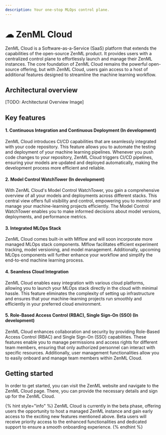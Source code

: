 ```yaml
---
description: Your one-stop MLOps control plane.
---
```


# ☁ ZenML Cloud





ZenML Cloud is a Software-as-a-Service (SaaS) platform that extends the capabilities of the open-source ZenML product. It provides users with a centralized control plane to effortlessly launch and manage their ZenML instances. The core foundation of ZenML Cloud remains the powerful open-source offering, but with ZenML Cloud, users gain access to a host of additional features designed to streamline the machine learning workflow.

## Architectural overview

\[TODO: Architectural Overview Image]





## Key features

#### 1. Continuous Integration and Continuous Deployment (In development)

ZenML Cloud introduces CI/CD capabilities that are seamlessly integrated with your code repository. This feature allows you to automate the testing and deployment of your machine learning pipelines. Whenever you push code changes to your repository, ZenML Cloud triggers CI/CD pipelines, ensuring your models are updated and deployed automatically, making the development process more efficient and reliable.

#### 2. Model Control WatchTower (In development)

With ZenML Cloud's Model Control WatchTower, you gain a comprehensive overview of all your models and deployments across different stacks. This central view offers full visibility and control, empowering you to monitor and manage your machine-learning projects efficiently. The Model Control WatchTower enables you to make informed decisions about model versions, deployments, and performance metrics.

#### 3. Integrated MLOps Stack&#x20;

ZenML Cloud comes built-in with Mlflow and will soon incorporate more managed MLOps stack components. Mlflow facilitates efficient experiment tracking, model versioning, and model management. Additionally, upcoming MLOps components will further enhance your workflow and simplify the end-to-end machine learning process.

#### 4. Seamless Cloud Integration

ZenML Cloud enables easy integration with various cloud platforms, allowing you to launch your MLOps stack directly in the cloud with minimal hassle. This feature eliminates the complexity of setting up infrastructure and ensures that your machine-learning projects run smoothly and efficiently in your preferred cloud environment.

#### 5. Role-Based Access Control (RBAC), Single Sign-On (SSO) (In development)

ZenML Cloud enhances collaboration and security by providing Role-Based Access Control (RBAC) and Single Sign-On (SSO) capabilities. These features enable you to manage permissions and access rights for different team members, ensuring that only authorized personnel can interact with specific resources. Additionally, user management functionalities allow you to easily onboard and manage team members within ZenML Cloud.



## Getting started

In order to get started, you can visit the ZenML website and navigate to the ZenML Cloud page. There, you can provide the necessary details and sign up for the ZenML Cloud.

{% hint style="info" %}
ZenML Cloud is currently in the beta phase, offering users the opportunity to host a managed ZenML instance and gain early access to the exciting new features mentioned above. Beta users will receive priority access to the enhanced functionalities and dedicated support to ensure a smooth onboarding experience.
{% endhint %}
